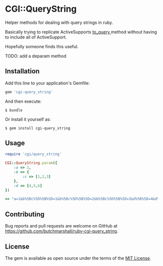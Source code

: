 # CGI::QueryString

Helper methods for dealing with query strings in ruby.

Basically trying to replicate ActiveSupports [to_query ](http://guides.rubyonrails.org/v3.2.21/active_support_core_extensions.html#to_query) method without having to include all of ActiveSupport.

Hopefully someone finds this useful.

TODO: add a deparam method

## Installation

Add this line to your application's Gemfile:

```ruby
gem 'cgi-query_string'
```

And then execute:

    $ bundle

Or install it yourself as:

    $ gem install cgi-query_string

## Usage

```ruby
require 'cgi/query_string'

CGI::QueryString.param({
	:a => 1,
	:b => {
		:c => [1,2,3]
	},
	:d => [4,5,6]
})

== "a=1&b%5Bc%5D%5B%5D=1&b%5Bc%5D%5B%5D=2&b%5Bc%5D%5B%5D=3&d%5B%5D=4&d%5B%5D=5&d%5B%5D=6"
```

## Contributing

Bug reports and pull requests are welcome on GitHub at https://github.com/butchmarshall/ruby-cgi-query_string.


## License

The gem is available as open source under the terms of the [MIT License](http://opensource.org/licenses/MIT).

